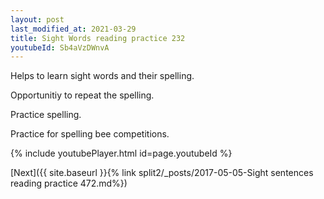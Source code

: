 ```yaml
---
layout: post
last_modified_at: 2021-03-29
title: Sight Words reading practice 232
youtubeId: Sb4aVzDWnvA
---
```

 
 
Helps to learn sight words and their spelling.

Opportunitiy to repeat the spelling. 

Practice spelling. 
 
Practice for spelling bee competitions. 
 
{% include youtubePlayer.html id=page.youtubeId %}
 
 

[Next]({{ site.baseurl }}{% link  split2/_posts/2017-05-05-Sight sentences reading practice 472.md%})
 
